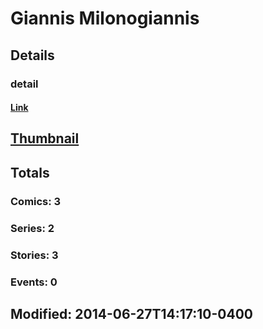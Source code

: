 # Giannis  Milonogiannis 
## Details
### detail
#### [Link](http://marvel.com/comics/creators/12409/giannis_milonogiannis?utm_campaign=apiRef&utm_source=225578a89fc76f3d20fbffda5d17a88d)
## [Thumbnail](http://i.annihil.us/u/prod/marvel/i/mg/b/40/image_not_available.jpg)
## Totals
### Comics: 3
### Series: 2
### Stories: 3
### Events: 0
## Modified: 2014-06-27T14:17:10-0400